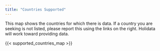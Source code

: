 ```yaml
---
title: "Countries Supported"
---
```


This map shows the countries for which there is data.
If a country you are seeking is not listed, please report this using the links on the right.
Holidata will work toward providing data.

{{< supported_countries_map >}}
